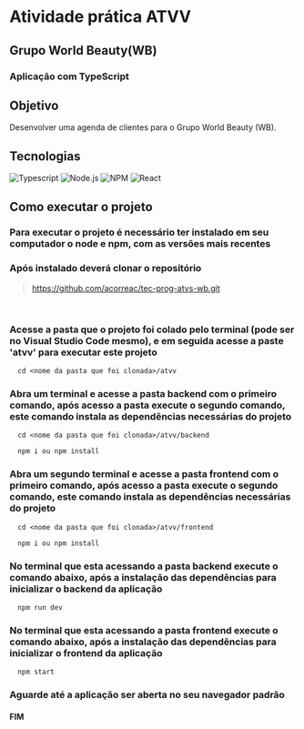 <!-- # Getting Started with Create React App

This project was bootstrapped with [Create React App](https://github.com/facebook/create-react-app).

## Available Scripts

In the project directory, you can run:

### `npm start`

Runs the app in the development mode.\
Open [http://localhost:3000](http://localhost:3000) to view it in the browser.

The page will reload if you make edits.\
You will also see any lint errors in the console.

### `npm test`

Launches the test runner in the interactive watch mode.\
See the section about [running tests](https://facebook.github.io/create-react-app/docs/running-tests) for more information.

### `npm run build`

Builds the app for production to the `build` folder.\
It correctly bundles React in production mode and optimizes the build for the best performance.

The build is minified and the filenames include the hashes.\
Your app is ready to be deployed!

See the section about [deployment](https://facebook.github.io/create-react-app/docs/deployment) for more information.

### `npm run eject`

**Note: this is a one-way operation. Once you `eject`, you can’t go back!**

If you aren’t satisfied with the build tool and configuration choices, you can `eject` at any time. This command will remove the single build dependency from your project.

Instead, it will copy all the configuration files and the transitive dependencies (webpack, Babel, ESLint, etc) right into your project so you have full control over them. All of the commands except `eject` will still work, but they will point to the copied scripts so you can tweak them. At this point you’re on your own.

You don’t have to ever use `eject`. The curated feature set is suitable for small and middle deployments, and you shouldn’t feel obligated to use this feature. However we understand that this tool wouldn’t be useful if you couldn’t customize it when you are ready for it.

## Learn More

You can learn more in the [Create React App documentation](https://facebook.github.io/create-react-app/docs/getting-started).

To learn React, check out the [React documentation](https://reactjs.org/). -->


# Atividade prática ATVV

## Grupo World Beauty(WB)

<h3> Aplicação com TypeScript</h3>

## Objetivo
Desenvolver uma agenda de clientes para o  Grupo World Beauty (WB).

## Tecnologias

![Typescript](https://img.shields.io/badge/TypeScript-007ACC?style=for-the-badge&logo=typescript&logoColor=white)
![Node.js](https://img.shields.io/badge/Node.js-339933?style=for-the-badge&logo=nodedotjs&logoColor=white)
![NPM](https://img.shields.io/badge/npm-CB3837?style=for-the-badge&logo=npm&logoColor=white)
![React](https://img.shields.io/badge/React-20232A?style=for-the-badge&logo=react&logoColor=61DAFB)

## Como executar o projeto
<h3>Para executar o projeto é necessário ter instalado em seu computador o node e npm, com as versões mais recentes</h3>

<h3>Após instalado deverá clonar o repositório</h3>

> https://github.com/acorreac/tec-prog-atvs-wb.git
<br>
<h3>Acesse a pasta que o projeto foi colado pelo terminal (pode ser no Visual Studio Code mesmo), e
em seguida acesse a paste 'atvv' para executar este projeto</h3>

```
  cd <nome da pasta que foi clonada>/atvv
```

<h3>Abra um terminal e acesse a pasta backend com o primeiro comando, após acesso a pasta execute o segundo comando, este comando instala as dependências necessárias do projeto</h3>

```
  cd <nome da pasta que foi clonada>/atvv/backend
```
```
  npm i ou npm install
```

<h3>Abra um segundo terminal e acesse a pasta frontend com o primeiro comando, após acesso a pasta execute o segundo comando, este comando instala as dependências necessárias do projeto</h3>

```
  cd <nome da pasta que foi clonada>/atvv/frontend
```
```
  npm i ou npm install
```

<h3>No terminal que esta acessando a pasta backend execute o comando abaixo, após a instalação das dependências para inicializar o backend da aplicação</h3>

```
  npm run dev
```

<h3>No terminal que esta acessando a pasta frontend execute o comando abaixo, após a instalação das dependências para inicializar o frontend da aplicação</h3>

```
  npm start
```

<h3>Aguarde até a aplicação ser aberta no seu navegador padrão</h3>

<h4>FIM</h4>
